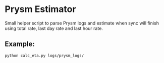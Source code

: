 # Prysm Estimator

Small helper script to parse Prysm logs and estimate when sync will finish using total rate, last day rate and last hour rate.

## Example:

`python calc_eta.py logs/prysm_logs/`
